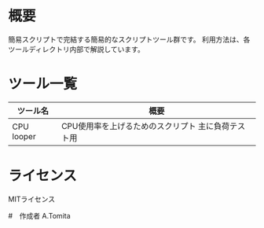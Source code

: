 # 概要

簡易スクリプトで完結する簡易的なスクリプトツール群です。
利用方法は、各ツールディレクトリ内部で解説しています。

# ツール一覧

|ツール名|概要|
|---|---|
|CPU looper| CPU使用率を上げるためのスクリプト 主に負荷テスト用 |

# ライセンス
MITライセンス

#　作成者
A.Tomita
